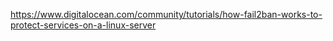 https://www.digitalocean.com/community/tutorials/how-fail2ban-works-to-protect-services-on-a-linux-server